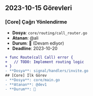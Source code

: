 ## 2023-10-15 Görevleri

### [Core] Çağrı Yönlendirme
- **Dosya**: `core/routing/call_router.go`
- **Atanan**: @ali
- **Durum**: 🔄 (Devam ediyor)
- **Deadline**: 2023-10-20
```diff
+ func Route(call Call) error {
+   // TODO: Implement routing logic
+ }
- **Dosya**: signal/handlers/invite.go
## [Core] İlk Görev
- **Dosya**: core/main.go
- **Atanan**: @dev1
- **Durum**: 🔄
